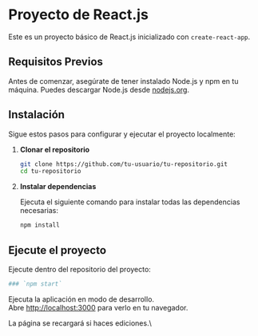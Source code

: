
# Proyecto de React.js

Este es un proyecto básico de React.js inicializado con `create-react-app`.

## Requisitos Previos

Antes de comenzar, asegúrate de tener instalado Node.js y npm en tu máquina. Puedes descargar Node.js desde [nodejs.org](https://nodejs.org/).

## Instalación

Sigue estos pasos para configurar y ejecutar el proyecto localmente:

1. **Clonar el repositorio**

   ```bash
   git clone https://github.com/tu-usuario/tu-repositorio.git
   cd tu-repositorio
   ```

2. **Instalar dependencias**

   Ejecuta el siguiente comando para instalar todas las dependencias necesarias:

   ```bash
   npm install
   ```

## **Ejecute el proyecto**

Ejecute dentro del repositorio del proyecto:
```bash
### `npm start`
```

Ejecuta la aplicación en modo de desarrollo.\
Abre [http://localhost:3000](http://localhost:3000) para verlo en tu navegador.

La página se recargará si haces ediciones.\
